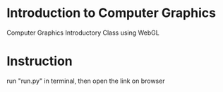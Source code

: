 # Introduction to Computer Graphics
Computer Graphics Introductory Class using WebGL
# Instruction
run "run.py" in terminal, then open the link on browser
